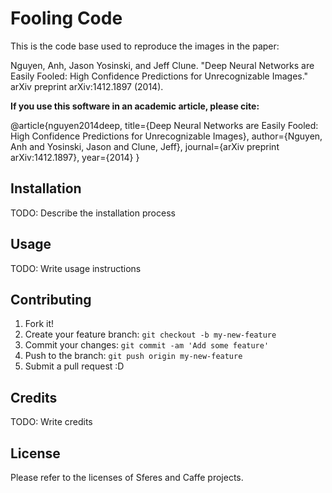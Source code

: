 # Fooling Code

This is the code base used to reproduce the images in the paper:

Nguyen, Anh, Jason Yosinski, and Jeff Clune. "Deep Neural Networks are Easily Fooled: High Confidence Predictions for Unrecognizable Images." arXiv preprint arXiv:1412.1897 (2014).

**If you use this software in an academic article, please cite:**

@article{nguyen2014deep,
  title={Deep Neural Networks are Easily Fooled: High Confidence Predictions for Unrecognizable Images},
  author={Nguyen, Anh and Yosinski, Jason and Clune, Jeff},
  journal={arXiv preprint arXiv:1412.1897},
  year={2014}
}

## Installation

TODO: Describe the installation process

## Usage

TODO: Write usage instructions

## Contributing

1. Fork it!
2. Create your feature branch: `git checkout -b my-new-feature`
3. Commit your changes: `git commit -am 'Add some feature'`
4. Push to the branch: `git push origin my-new-feature`
5. Submit a pull request :D

## Credits

TODO: Write credits

## License

Please refer to the licenses of Sferes and Caffe projects.
